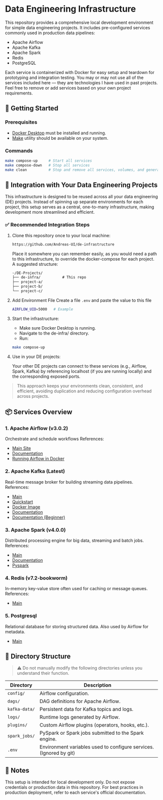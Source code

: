 # Data Engineering Infrastructure

This repository provides a comprehensive local development environment for simple data engineering projects. It includes pre-configured services commonly used in production data pipelines:

* Apache Airflow
* Apache Kafka
* Apache Spark
* Redis
* PostgreSQL

Each service is containerized with Docker for easy setup and teardown for prototyping and integration testing. You may or may not use all of the services included here — they are technologies I have used in past projects. Feel free to remove or add services based on your own project requirements.

## 🚀 Getting Started

### Prerequisites

* [Docker Desktop](https://www.docker.com/products/docker-desktop) must be installed and running.
* [Make](https://www.gnu.org/software/make/) utility should be available on your system.

### Commands

```bash
make compose-up     # Start all services
make compose-down   # Stop all services
make clean          # Stop and remove all services, volumes, and generated data (use with caution)
```

## 🔗 Integration with Your Data Engineering Projects

This infrastructure is designed to be reused across all your data engineering (DE) projects. Instead of spinning up separate environments for each project, this setup serves as a central, one-to-many infrastructure, making development more streamlined and efficient.

### ✅ Recommended Integration Steps

1. Clone this repository once to your local machine:

    ```bash
    https://github.com/Andreas-UI/de-infrastructure
    ```

    Place it somewhere you can remember easily, as you would need a path to this infrastructure, to override the docker-compose for each project. A suggested structure:

    ```css
    ~/DE-Projects/
    ├── de-infra/          # This repo
    ├── project-a/
    ├── project-b/
    └── project-c/
    ```

2. Add Environment File
    Create a file `.env` and paste the value to this file

    ```bash
    AIRFLOW_UID=5000   # Example
    ```

3. Start the infrastructure:

    * Make sure Docker Desktop is running.
    * Navigate to the de-infra/ directory.
    * Run:

    ```bash
    make compose-up
    ```

4. Use in your DE projects:

    Your other DE projects can connect to these services (e.g., Airflow, Spark, Kafka) by referencing localhost (if you are running locally) and the corresponding exposed ports.

> This approach keeps your environments clean, consistent, and efficient, avoiding duplication and reducing configuration overhead across projects.

## 📦 Services Overview

### 1. Apache Airflow (v3.0.2)

Orchestrate and schedule workflows
References:

* [Main Site](https://airflow.apache.org/)
* [Documentation](https://airflow.apache.org/docs/)
* [Running Airflow in Docker](https://airflow.apache.org/docs/apache-airflow/stable/howto/docker-compose/index.html)

### 2. Apache Kafka (Latest)

Real-time message broker for building streaming data pipelines.
References:

* [Main](https://kafka.apache.org/)
* [Quickstart](https://kafka.apache.org/quickstart)
* [Docker Image](https://hub.docker.com/r/apache/kafka)
* [Documentation](https://kafka.apache.org/documentation/)
* [Documentation (Beginner)](https://learn.conduktor.io/kafka/)

### 3. Apache Spark (v4.0.0)

Distributed processing engine for big data, streaming and batch jobs.
References:

* [Main](https://spark.apache.org/)
* [Documentation](https://spark.apache.org/docs/4.0.0/)
* [Pyspark](https://spark.apache.org/docs/4.0.0/api/python/index.html)

### 4. Redis (v7.2-bookworm)

In-memory key-value store often used for caching or message queues.
References:

* [Main](https://redis.io/)

### 5. Postgresql

Relational database for storing structured data. Also used by Airflow for metadata.

* [Main](<https://www.postgresql.org/>)

## 📁 Directory Structure

> ⚠️ Do not manually modify the following directories unless you understand their function.

| Directory | Description |
|---|---|
| `config/` | Airflow configuration. |
| `dags/` | DAG definitions for Apache Airflow. |
| `kafka-data/` | Persistent data for Kafka topics and logs. |
| `logs/` | Runtime logs generated by Airflow. |
| `plugins/` | Custom Airflow plugins (operators, hooks, etc.). |
| `spark_jobs/` | PySpark or Spark jobs submitted to the Spark engine. |
| `.env` | Environment variables used to configure services. (Ignored by git) |

## 📢 Notes

This setup is intended for local development only. Do not expose credentials or production data in this repository. For best practices in production deployment, refer to each service's official documentation.
